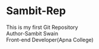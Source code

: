 # Sambit-Rep
This is my first Git Repository
<br>
Author-Sambit Swain
<br>
Front-end Developer(Apna College)

